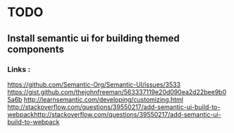 # TODO

## Install semantic ui for building themed components

### Links :

https://github.com/Semantic-Org/Semantic-UI/issues/3533
https://gist.github.com/thejohnfreeman/563337119e20d090ea2d22bee9b05a6b
http://learnsemantic.com/developing/customizing.html
http://stackoverflow.com/questions/39550217/add-semantic-ui-build-to-webpackhttp://stackoverflow.com/questions/39550217/add-semantic-ui-build-to-webpack

